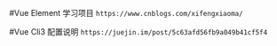 #Vue Element 学习项目
`https://www.cnblogs.com/xifengxiaoma/`

#Vue Cli3 配置说明 
`https://juejin.im/post/5c63afd56fb9a049b41cf5f4`